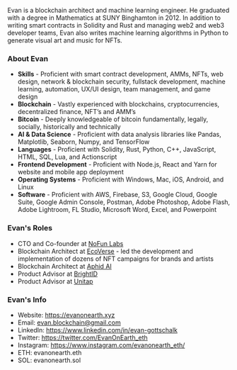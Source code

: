 Evan is a blockchain architect and machine learning engineer. He graduated with a degree in Mathematics at SUNY Binghamton in 2012. In addition to writing smart contracts in Solidity and Rust and managing web2 and web3 developer teams, Evan also writes machine learning algorithms in Python to generate visual art and music for NFTs.

### **About Evan**
- **Skills** - Proficient with smart contract development, AMMs, NFTs, web design, network & blockchain security,
fullstack development, machine learning, automation, UX/UI design, team management, and game design
- **Blockchain** - Vastly experienced with blockchains, cryptocurrencies, decentralized finance, NFT’s and AMM’s
- **Bitcoin** - Deeply knowledgeable of bitcoin fundamentally, legally, socially, historically and technically
- **AI & Data Science** - Proficient with data analysis libraries like Pandas, Matplotlib, Seaborn, Numpy, and TensorFlow
- **Languages** - Proficient with Solidity, Rust, Python, C++, JavaScript, HTML, SQL, Lua, and Actionscript
- **Frontend Development** - Proficient with Node.js, React and Yarn for website and mobile app deployment
- **Operating Systems** - Proficient with Windows, Mac, iOS, Android, and Linux
- **Software** - Proficient with AWS, Firebase, S3, Google Cloud, Google Suite, Google Admin Console, Postman, Adobe Photoshop, Adobe Flash, Adobe Lightroom, FL Studio, Microsoft Word, Excel, and Powerpoint

### **Evan's Roles**
- CTO and Co-founder at [NoFun Labs](https://evanon.earth/nofunlabs)
- Blockchain Architect at [EcoVerse](https://ecoverse.io/) - led the development and implementation of dozens of NFT campaigns for brands and artists
- Blockchain Architect at [Aphid AI](https://aphid.com/leadership)
- Product Advisor at [BrightID](https://evanon.earth/brightid)
- Product Advisor at [Unitap](https://evanon.earth/unitap)

### **Evan's Info**
- Website: https://evanonearth.xyz
- Email: evan.blockchain@gmail.com
- LinkedIn: https://www.linkedin.com/in/evan-gottschalk
- Twitter: https://twitter.com/EvanOnEarth_eth
- Instagram: https://www.instagram.com/evanonearth_eth/
- ETH: evanonearth.eth
- SOL: evanonearth.sol
